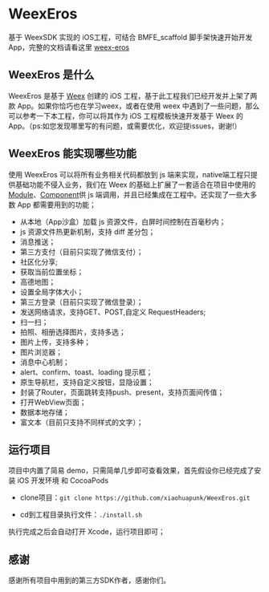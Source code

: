 # WeexEros
基于 WeexSDK 实现的 iOS工程，可结合 BMFE_scaffold 脚手架快速开始开发 App，完整的文档请看这里 [weex-eros]( https://github.com/bmfe/eros-template )

## WeexEros 是什么
WeexEros 是基于 [Weex](https://github.com/apache/incubator-weex) 创建的 iOS 工程，基于此工程我们已经开发并上架了两款 App。如果你恰巧也在学习weex，或者在使用 weex 中遇到了一些问题，那么可以参考一下本工程，你可以将其作为 iOS 工程模板快速开发基于 Weex 的 App。（ps:如您发现哪里写的有问题，或需要优化，欢迎提issues，谢谢!）

## WeexEros 能实现哪些功能
使用 WeexEros 可以将所有业务相关代码都放到 js 端来实现，native端工程只提供基础功能不侵入业务，我们在 Weex 的基础上扩展了一套适合在项目中使用的 [Module](https://weex.incubator.apache.org/cn/references/advanced/extend-to-ios.html)、[Component](https://weex.incubator.apache.org/cn/references/advanced/extend-to-ios.html)供 js 端调用，并且已经集成在工程中。还实现了一些大多数 App 都需要用到的功能；

- 从本地（App沙盒）加载 js 资源文件，白屏时间控制在百毫秒内；
- js 资源文件热更新机制，支持 diff 差分包；
- 消息推送；
- 第三方支付（目前只实现了微信支付）；
- 社区化分享;
- 获取当前位置坐标；
- 高德地图；
- 设置全局字体大小；
- 第三方登录（目前只实现了微信登录）；
- 发送网络请求，支持GET、POST,自定义 RequestHeaders;
- 扫一扫；
- 拍照、相册选择图片，支持多选；
- 图片上传，支持多种；
- 图片浏览器；
- 消息中心机制；
- alert、confirm、toast、loading 提示框；
- 原生导航栏，支持自定义按钮，显隐设置；
- 封装了Router，页面跳转支持push、present，支持页面间传值；
- 打开WebView页面；
- 数据本地存储；
- 富文本（目前只支持不同样式的文字）；

## 运行项目
项目中内置了简易 demo，只需简单几步即可查看效果，首先假设你已经完成了安装 iOS 开发环境 和 CocoaPods

- clone项目：`git clone https://github.com/xiaohuapunk/WeexEros.git`

- cd到工程目录执行文件：`./install.sh`

执行完成之后会自动打开 Xcode，运行项目即可；

## 感谢
感谢所有项目中用到的第三方SDK作者，感谢你们。
